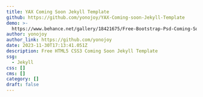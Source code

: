 ```yaml
---
title: YAX Coming Soon Jekyll Template
github: https://github.com/yonojoy/YAX-Coming-soon-Jekyll-Template
demo: >-
  https://www.behance.net/gallery/18421675/Free-Bootstrap-Psd-Coming-Soon-Template
author: yonojoy
author_link: https://github.com/yonojoy
date: 2023-11-30T17:13:41.051Z
description: Free HTML5 CSS3 Coming Soon Jekyll Template
ssg:
  - Jekyll
css: []
cms: []
category: []
draft: false
---
```


